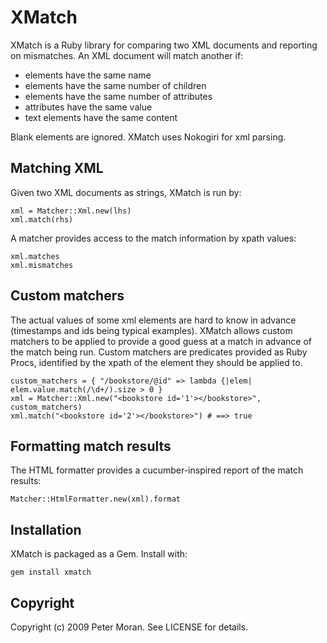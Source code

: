 XMatch
==============

XMatch is a Ruby library for comparing two XML documents and reporting on mismatches. An XML document will match another if:

* elements have the same name
* elements have the same number of children
* elements have the same number of attributes
* attributes have the same value
* text elements have the same content

Blank elements are ignored.
XMatch uses Nokogiri for xml parsing.

Matching XML
------------
Given two XML documents as strings, XMatch is run by:

	xml = Matcher::Xml.new(lhs)
	xml.match(rhs)

A matcher provides access to the match information by xpath values:

	xml.matches
	xml.mismatches

Custom matchers
---------------
The actual values of some xml elements are hard to know in advance (timestamps and ids being typical examples). XMatch allows custom matchers to be applied
to provide a good guess at a match in advance of the match being run. Custom matchers are predicates provided as Ruby Procs, identified by the xpath of the element they should be applied to.

	custom_matchers = { "/bookstore/@id" => lambda {|elem| elem.value.match(/\d+/).size > 0 }
	xml = Matcher::Xml.new("<bookstore id='1'></bookstore>", custom_matchers)
	xml.match("<bookstore id='2'></bookstore>") # ==> true

Formatting match results
------------------------

The HTML formatter provides a cucumber-inspired report of the match results:

	Matcher::HtmlFormatter.new(xml).format

Installation
------------

XMatch is packaged as a Gem.  Install with:

    gem install xmatch

Copyright
---------

Copyright (c) 2009 Peter Moran. See LICENSE for details.